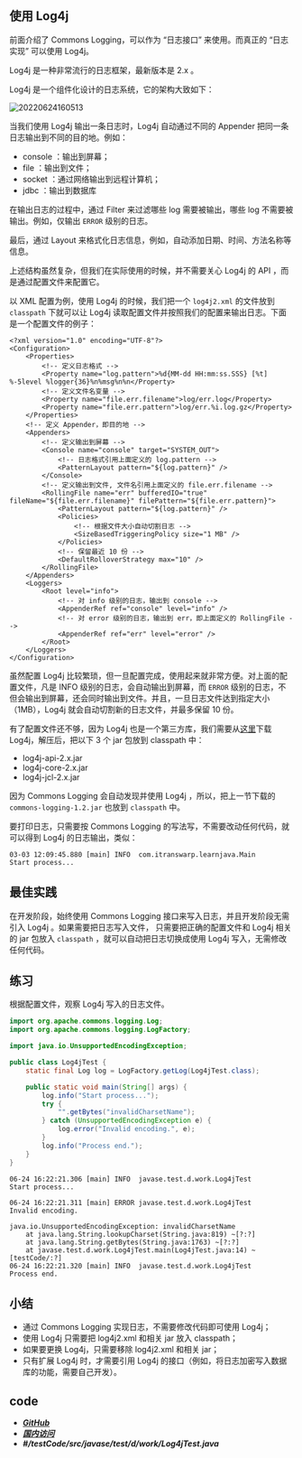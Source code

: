 ## 使用 Log4j

前面介绍了 Commons Logging，可以作为 “日志接口” 来使用。而真正的 “日志实现” 可以使用 Log4j。

Log4j 是一种非常流行的日志框架，最新版本是 2.x 。

Log4j 是一个组件化设计的日志系统，它的架构大致如下：

![20220624160513](https://cdn.gxmnzl.xyz//img/20220624160513.png)

当我们使用 Log4j 输出一条日志时，Log4j 自动通过不同的 Appender 把同一条日志输出到不同的目的地。例如：

- console ：输出到屏幕；
- file ：输出到文件；
- socket ：通过网络输出到远程计算机；
- jdbc ：输出到数据库


在输出日志的过程中，通过 Filter 来过滤哪些 log 需要被输出，哪些 log 不需要被输出。例如，仅输出 `ERROR` 级别的日志。

最后，通过 Layout 来格式化日志信息，例如，自动添加日期、时间、方法名称等信息。

上述结构虽然复杂，但我们在实际使用的时候，并不需要关心 Log4j 的 API ，而是通过配置文件来配置它。

以 XML 配置为例，使用 Log4j 的时候，我们把一个 `log4j2.xml` 的文件放到 `classpath` 下就可以让 Log4j 读取配置文件并按照我们的配置来输出日志。下面是一个配置文件的例子：


```
<?xml version="1.0" encoding="UTF-8"?>
<Configuration>
	<Properties>
        <!-- 定义日志格式 -->
		<Property name="log.pattern">%d{MM-dd HH:mm:ss.SSS} [%t] %-5level %logger{36}%n%msg%n%n</Property>
        <!-- 定义文件名变量 -->
		<Property name="file.err.filename">log/err.log</Property>
		<Property name="file.err.pattern">log/err.%i.log.gz</Property>
	</Properties>
    <!-- 定义 Appender，即目的地 -->
	<Appenders>
        <!-- 定义输出到屏幕 -->
		<Console name="console" target="SYSTEM_OUT">
            <!-- 日志格式引用上面定义的 log.pattern -->
			<PatternLayout pattern="${log.pattern}" />
		</Console>
        <!-- 定义输出到文件, 文件名引用上面定义的 file.err.filename -->
		<RollingFile name="err" bufferedIO="true" fileName="${file.err.filename}" filePattern="${file.err.pattern}">
			<PatternLayout pattern="${log.pattern}" />
			<Policies>
                <!-- 根据文件大小自动切割日志 -->
				<SizeBasedTriggeringPolicy size="1 MB" />
			</Policies>
            <!-- 保留最近 10 份 -->
			<DefaultRolloverStrategy max="10" />
		</RollingFile>
	</Appenders>
	<Loggers>
		<Root level="info">
            <!-- 对 info 级别的日志，输出到 console -->
			<AppenderRef ref="console" level="info" />
            <!-- 对 error 级别的日志，输出到 err，即上面定义的 RollingFile -->
			<AppenderRef ref="err" level="error" />
		</Root>
	</Loggers>
</Configuration>
```


虽然配置 Log4j 比较繁琐，但一旦配置完成，使用起来就非常方便。对上面的配置文件，凡是 INFO 级别的日志，会自动输出到屏幕，而 `ERROR` 级别的日志，不但会输出到屏幕，还会同时输出到文件。并且，一旦日志文件达到指定大小（1MB），Log4j 就会自动切割新的日志文件，并最多保留 10 份。

有了配置文件还不够，因为 Log4j 也是一个第三方库，我们需要从[这里](https://logging.apache.org/log4j/2.x/download.html)下载 Log4j，解压后，把以下 3 个 jar 包放到 classpath 中：

- log4j-api-2.x.jar
- log4j-core-2.x.jar
- log4j-jcl-2.x.jar

因为 Commons Logging 会自动发现并使用 Log4j ，所以，把上一节下载的 `commons-logging-1.2.jar` 也放到 `classpath` 中。

要打印日志，只需要按 Commons Logging 的写法写，不需要改动任何代码，就可以得到 Log4j 的日志输出，类似：

```
03-03 12:09:45.880 [main] INFO  com.itranswarp.learnjava.Main
Start process...
```


## 最佳实践

在开发阶段，始终使用 Commons Logging 接口来写入日志，并且开发阶段无需引入 Log4j 。如果需要把日志写入文件， 只需要把正确的配置文件和 Log4j 相关的 jar 包放入 `classpath` ，就可以自动把日志切换成使用 Log4j 写入，无需修改任何代码。


## 练习


根据配置文件，观察 Log4j 写入的日志文件。

```java
import org.apache.commons.logging.Log;
import org.apache.commons.logging.LogFactory;

import java.io.UnsupportedEncodingException;

public class Log4jTest {
    static final Log log = LogFactory.getLog(Log4jTest.class);

    public static void main(String[] args) {
        log.info("Start process...");
        try {
            "".getBytes("invalidCharsetName");
        } catch (UnsupportedEncodingException e) {
            log.error("Invalid encoding.", e);
        }
        log.info("Process end.");
    }
}
```

```
06-24 16:22:21.306 [main] INFO  javase.test.d.work.Log4jTest
Start process...

06-24 16:22:21.311 [main] ERROR javase.test.d.work.Log4jTest
Invalid encoding.

java.io.UnsupportedEncodingException: invalidCharsetName
	at java.lang.String.lookupCharset(String.java:819) ~[?:?]
	at java.lang.String.getBytes(String.java:1763) ~[?:?]
	at javase.test.d.work.Log4jTest.main(Log4jTest.java:14) ~[testCode/:?]
06-24 16:22:21.320 [main] INFO  javase.test.d.work.Log4jTest
Process end.
```


## 小结

- 通过 Commons Logging 实现日志，不需要修改代码即可使用 Log4j；
- 使用 Log4j 只需要把 log4j2.xml 和相关 jar 放入 classpath；
- 如果要更换 Log4j，只需要移除 log4j2.xml 和相关 jar；
- 只有扩展 Log4j 时，才需要引用 Log4j 的接口（例如，将日志加密写入数据库的功能，需要自己开发）。


## code

- [***GitHub***](https://github.com/Lxzz24/Repo/tree/main/testCode/src/javase/test/d/work/Log4jTest.java)
- [***国内访问***](https://gitee.com/lxzz24/Repo/tree/main/testCode/src/javase/test/d/work/Log4jTest.java)
- ***#/testCode/src/javase/test/d/work/Log4jTest.java*** 

